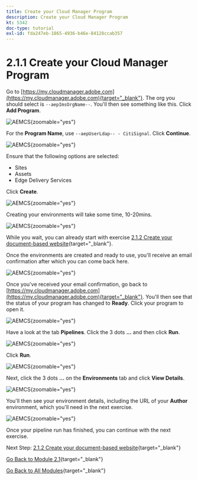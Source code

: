 ```yaml
---
title: Create your Cloud Manager Program
description: Create your Cloud Manager Program
kt: 5342
doc-type: tutorial
exl-id: fda247eb-1865-4936-b46e-84128ccab357
---
```

# 2.1.1 Create your Cloud Manager Program

Go to [https://my.cloudmanager.adobe.com](https://my.cloudmanager.adobe.com){target="_blank"}. The org you should select is `--aepImsOrgName--`. You'll then see something like this. Click **Add Program**.

![AEMCS](./images/aemcs1.png){zoomable="yes"}

For the **Program Name**, use `--aepUserLdap-- - CitiSignal`. Click **Continue**.

![AEMCS](./images/aemcs2.png){zoomable="yes"}

Ensure that the following options are selected:

- Sites
- Assets
- Edge Delivery Services

Click **Create**.

![AEMCS](./images/aemcs3.png){zoomable="yes"}

Creating your environments will take some time, 10-20mins.

![AEMCS](./images/aemcs4.png){zoomable="yes"}

While you wait, you can already start with exercise [2.1.2 Create your document-based website](./ex2.md){target="_blank"}.

Once the environments are created and ready to use, you'll receive an email confirmation after which you can come back here.

![AEMCS](./images/aemcs5.png){zoomable="yes"}

Once you've received your email confirmation, go back to [https://my.cloudmanager.adobe.com](https://my.cloudmanager.adobe.com){target="_blank"}. You'll then see that the status of your program has changed to **Ready**. Click your program to open it.

![AEMCS](./images/aemcs6.png){zoomable="yes"}

Have a look at the tab **Pipelines**. Click the 3 dots **...** and then click **Run**. 

![AEMCS](./images/aemcs7.png){zoomable="yes"}

Click **Run**.

![AEMCS](./images/aemcs8.png){zoomable="yes"}

Next, click the 3 dots **...** on the **Environments** tab and click **View Details**.

![AEMCS](./images/aemcs9.png){zoomable="yes"}

You'll then see your environment details, including the URL of your **Author** environment, which you'll need in the next exercise.

![AEMCS](./images/aemcs10.png){zoomable="yes"}

Once your pipeline run has finished, you can continue with the next exercise.

Next Step: [2.1.2 Create your document-based website](./ex2.md){target="_blank"}

[Go Back to Module 2.1](./aemcs.md){target="_blank"}

[Go Back to All Modules](./../../../overview.md){target="_blank"}
